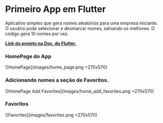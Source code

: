 # Primeiro App em Flutter

Aplicativo simples que gera nomes aleatórios para uma empresa iniciante. O usuário pode selecionar e desmarcar nomes, salvando os melhores. O código gera 10 nomes por vez.

[**Link do projeto na Doc. do Flutter.**](https://docs.flutter.dev/get-started/codelab)

### HomePage do App  

![HomePage](images/home_page.png =270x570)  

### Adicionando nomes a seção de Favoritos.

![HomePage Add Favorites](images/home_add_favorites.png =270x570)  

### Favoritos  

![Favorites](images/favorites.png =270x570)   
